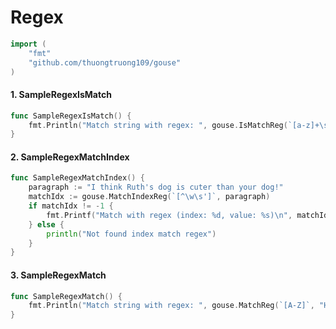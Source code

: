 # Regex

```go
import (
	"fmt"
	"github.com/thuongtruong109/gouse"
)
```

#### 1. SampleRegexIsMatch

```go
func SampleRegexIsMatch() {
	fmt.Println("Match string with regex: ", gouse.IsMatchReg(`[a-z]+\s[a-z]+`, "hello world"))
}
```

#### 2. SampleRegexMatchIndex

```go
func SampleRegexMatchIndex() {
	paragraph := "I think Ruth's dog is cuter than your dog!"
	matchIdx := gouse.MatchIndexReg(`[^\w\s']`, paragraph)
	if matchIdx != -1 {
		fmt.Printf("Match with regex (index: %d, value: %s)\n", matchIdx, string(paragraph[matchIdx]))
	} else {
		println("Not found index match regex")
	}
}
```

#### 3. SampleRegexMatch

```go
func SampleRegexMatch() {
	fmt.Println("Match string with regex: ", gouse.MatchReg(`[A-Z]`, "Hello World 123"))
}
```
